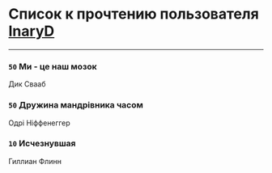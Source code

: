 # Список к прочтению пользователя [InaryD](http://vk.com/id56228374)
---

### `50` Ми - це наш мозок
Дик Свааб

### `50` Дружина мандрiвника часом
Одрi Нiффенеггер

### `10` Исчезнувшая
Гиллиан Флинн

